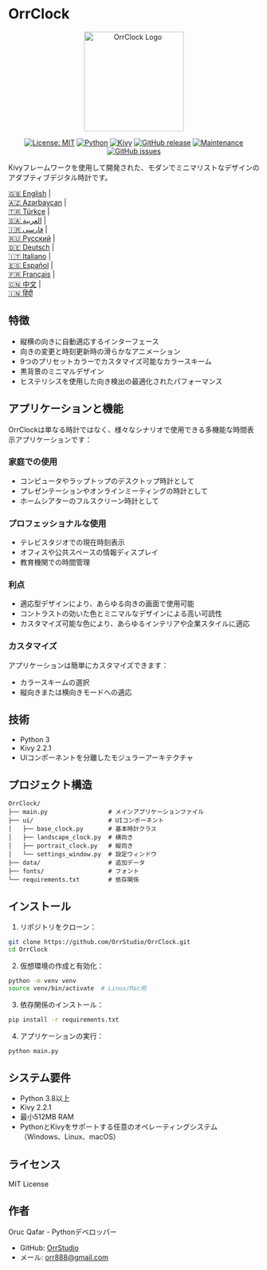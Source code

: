 # OrrClock

<div align="center">
  <img src="https://github.com/user-attachments/assets/83289c8e-472e-44d9-8bc7-eb27bec46763" alt="OrrClock Logo" width="200"/>
</div>

<div align="center">
  
[![License: MIT](https://img.shields.io/badge/License-MIT-yellow.svg)](https://opensource.org/licenses/MIT)
[![Python](https://img.shields.io/badge/Python-3.8%2B-blue)](https://www.python.org/)
[![Kivy](https://img.shields.io/badge/Kivy-2.2.1-brightgreen)](https://kivy.org/)
[![GitHub release](https://img.shields.io/badge/Release-v1.0.0-blue)](https://github.com/OrrStudio/OrrClock/releases)
[![Maintenance](https://img.shields.io/badge/Maintained%3F-yes-green.svg)](https://github.com/OrrStudio/OrrClock/graphs/commit-activity)
[![GitHub issues](https://img.shields.io/github/issues/OrrStudio/OrrClock)](https://github.com/OrrStudio/OrrClock/issues)

</div>

Kivyフレームワークを使用して開発された、モダンでミニマリストなデザインのアダプティブデジタル時計です。

[🇬🇧 English](../README.md) |  
[🇦🇿 Azərbaycan](README.az.md) |  
[🇹🇷 Türkçe](README.tr.md) |  
[🇸🇦 العربية](README.ar.md) |  
[🇮🇷 فارسی](README.fa.md) |  
[🇷🇺 Русский](README.ru.md) |  
[🇩🇪 Deutsch](README.de.md) |  
[🇮🇹 Italiano](README.it.md) |  
[🇪🇸 Español](README.es.md) |  
[🇫🇷 Français](README.fr.md) |  
[🇨🇳 中文](README.zh.md) |  
[🇮🇳 हिंदी](README.hi.md)

## 特徴

- 縦横の向きに自動適応するインターフェース
- 向きの変更と時刻更新時の滑らかなアニメーション
- 9つのプリセットカラーでカスタマイズ可能なカラースキーム
- 黒背景のミニマルデザイン
- ヒステリシスを使用した向き検出の最適化されたパフォーマンス

## アプリケーションと機能

OrrClockは単なる時計ではなく、様々なシナリオで使用できる多機能な時間表示アプリケーションです：

### 家庭での使用
- コンピュータやラップトップのデスクトップ時計として
- プレゼンテーションやオンラインミーティングの時計として
- ホームシアターのフルスクリーン時計として

### プロフェッショナルな使用
- テレビスタジオでの現在時刻表示
- オフィスや公共スペースの情報ディスプレイ
- 教育機関での時間管理

### 利点
- 適応型デザインにより、あらゆる向きの画面で使用可能
- コントラストの効いた色とミニマルなデザインによる高い可読性
- カスタマイズ可能な色により、あらゆるインテリアや企業スタイルに適応

### カスタマイズ
アプリケーションは簡単にカスタマイズできます：
- カラースキームの選択
- 縦向きまたは横向きモードへの適応

## 技術

- Python 3
- Kivy 2.2.1
- UIコンポーネントを分離したモジュラーアーキテクチャ

## プロジェクト構造

```
OrrClock/
├── main.py                 # メインアプリケーションファイル
├── ui/                     # UIコンポーネント
│   ├── base_clock.py       # 基本時計クラス
│   ├── landscape_clock.py  # 横向き
│   ├── portrait_clock.py   # 縦向き
│   └── settings_window.py  # 設定ウィンドウ
├── data/                   # 追加データ
├── fonts/                  # フォント
└── requirements.txt        # 依存関係
```

## インストール

1. リポジトリをクローン：
```bash
git clone https://github.com/OrrStudio/OrrClock.git
cd OrrClock
```

2. 仮想環境の作成と有効化：
```bash
python -m venv venv
source venv/bin/activate  # Linux/Mac用
```

3. 依存関係のインストール：
```bash
pip install -r requirements.txt
```

4. アプリケーションの実行：
```bash
python main.py
```

## システム要件

- Python 3.8以上
- Kivy 2.2.1
- 最小512MB RAM
- PythonとKivyをサポートする任意のオペレーティングシステム（Windows、Linux、macOS）

## ライセンス

MIT License

## 作者

Oruc Qafar - Pythonデベロッパー
- GitHub: [OrrStudio](https://github.com/OrrStudio)
- メール: orr888@gmail.com

